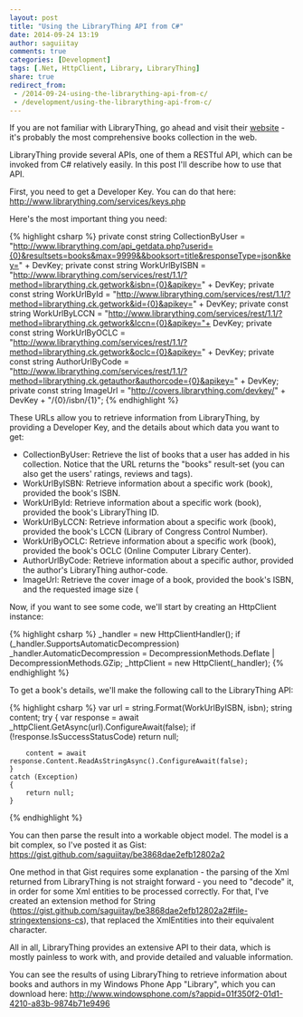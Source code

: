 ```yaml
---
layout: post
title: "Using the LibraryThing API from C#"
date: 2014-09-24 13:19
author: saguiitay
comments: true
categories: [Development]
tags: [.Net, HttpClient, Library, LibraryThing]
share: true
redirect_from:
 - /2014-09-24-using-the-librarything-api-from-c/
 - /development/using-the-librarything-api-from-c/
---
```

If you are not familiar with LibraryThing, go ahead and visit their [website](http://www.librarything.com/) - it's probably the most comprehensive books
collection in the web.

LibraryThing provide several APIs, one of them a RESTful API, which can be invoked from C# relatively easily. In this post I'll describe how to use that API.

First, you need to get a Developer Key. You can do that here: <http://www.librarything.com/services/keys.php>

Here's the most important thing you need:

{% highlight csharp %}
private const string CollectionByUser = "http://www.librarything.com/api_getdata.php?userid={0}&resultsets=books&max=9999&&booksort=title&responseType=json&key=" + DevKey;
private const string WorkUrlByISBN = "http://www.librarything.com/services/rest/1.1/?method=librarything.ck.getwork&isbn={0}&apikey=" + DevKey;
private const string WorkUrlById = "http://www.librarything.com/services/rest/1.1/?method=librarything.ck.getwork&id={0}&apikey=" + DevKey;
private const string WorkUrlByLCCN = "http://www.librarything.com/services/rest/1.1/?method=librarything.ck.getwork&lccn={0}&apikey="+ DevKey;
private const string WorkUrlByOCLC = "http://www.librarything.com/services/rest/1.1/?method=librarything.ck.getwork&oclc={0}&apikey=" + DevKey;
private const string AuthorUrlByCode = "http://www.librarything.com/services/rest/1.1/?method=librarything.ck.getauthor&authorcode={0}&apikey=" + DevKey;
private const string ImageUrl = "http://covers.librarything.com/devkey/" + DevKey + "/{0}/isbn/{1}";
{% endhighlight %}

These URLs allow you to retrieve information from LibraryThing, by providing a Developer Key, and the details about which data you want to get:

- CollectionByUser: Retrieve the list of books that a user has added in his collection. Notice that the URL returns the "books" result-set (you can also get the users' ratings, reviews and tags).
- WorkUrlByISBN: Retrieve information about a specific work (book), provided the book's ISBN.
- WorkUrlById: Retrieve information about a specific work (book), provided the book's LibraryThing ID.
- WorkUrlByLCCN: Retrieve information about a specific work (book), provided the book's LCCN (Library of Congress Control Number).
- WorkUrlByOCLC: Retrieve information about a specific work (book), provided the book's OCLC (<span id="dscexpitem_1">Online Computer Library Center).
- AuthorUrlByCode: Retrieve information about a specific author, provided the author's LibraryThing author-code.
- ImageUrl: Retrieve the cover image of a book, provided the book's ISBN, and the requested image size (

Now, if you want to see some code, we'll start by creating an HttpClient instance:

{% highlight csharp %}
_handler = new HttpClientHandler();
if (_handler.SupportsAutomaticDecompression)
    _handler.AutomaticDecompression = DecompressionMethods.Deflate | DecompressionMethods.GZip;
_httpClient = new HttpClient(_handler);
{% endhighlight %}

To get a book's details, we'll make the following call to the LibraryThing API:

{% highlight csharp %}
var url = string.Format(WorkUrlByISBN, isbn);
    string content;
    try
	{
        var response = await  _httpClient.GetAsync(url).ConfigureAwait(false);
        if (!response.IsSuccessStatusCode)
            return null;
 
	    content = await response.Content.ReadAsStringAsync().ConfigureAwait(false);
	}
    catch (Exception)
	{
        return null;
	}
{% endhighlight %}

You can then parse the result into a workable object model. The model is a bit complex, so I've posted it as Gist: <https://gist.github.com/saguiitay/be3868dae2efb12802a2>

One method in that Gist requires some explanation - the parsing of the Xml returned from LibraryThing is not straight forward - you need
to "decode" it, in order for some Xml entities to be processed correctly. For that, I've created an extension method for 
String (<https://gist.github.com/saguiitay/be3868dae2efb12802a2#file-stringextensions-cs>), that replaced the XmlEntities into their equivalent character.

All in all, LibraryThing provides an extensive API to their data, which is mostly painless to work with, and provide detailed and valuable information.

You can see the results of using LibraryThing to retrieve information about books and authors in my Windows Phone App "Library",
which you can download here: <http://www.windowsphone.com/s?appid=01f350f2-01d1-4210-a83b-9874b71e9496>
